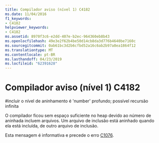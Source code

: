 ```yaml
---
title: Compilador aviso (nível 1) C4182
ms.date: 11/04/2016
f1_keywords:
- C4182
helpviewer_keywords:
- C4182
ms.assetid: 8970f3c6-e2dd-407e-b2ec-964360eb8b43
ms.openlocfilehash: 49e3e2f62b4be50d14cb8da3d776b4640be7160c
ms.sourcegitcommit: 0ab61bc3d2b6cfbd52a16c6ab2b97a8ea1864f12
ms.translationtype: MT
ms.contentlocale: pt-BR
ms.lasthandoff: 04/23/2019
ms.locfileid: "62391628"
---
```

# <a name="compiler-warning-level-1-c4182"></a>Compilador aviso (nível 1) C4182

\#incluir o nível de aninhamento é 'number' profundo; possível recursão infinita

O compilador ficou sem espaço suficiente no heap devido ao número de aninhada incluem arquivos. Um arquivo de inclusão está aninhado quando ela está incluída, de outro arquivo de inclusão.

Esta mensagem é informativa e precede o erro [C1076](../../error-messages/compiler-errors-1/fatal-error-c1076.md).